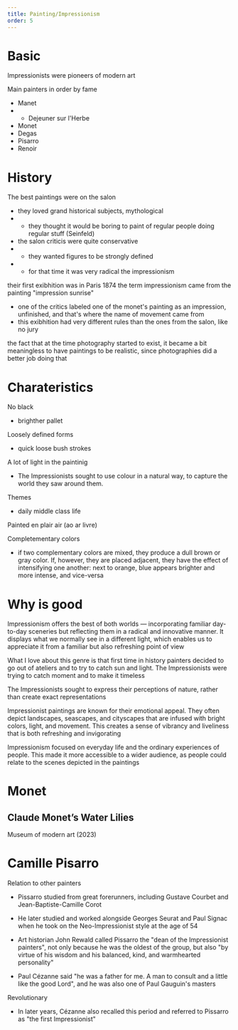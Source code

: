 ```yaml
---
title: Painting/Impressionism
order: 5
---
```


# Basic

Impressionists were pioneers of modern art

Main painters in order by fame
- Manet
- - Dejeuner sur l'Herbe
- Monet
- Degas
- Pisarro
- Renoir

# History

The best paintings were on the salon
- they loved grand historical subjects, mythological
- - they thought it would be boring to paint of regular people doing regular stuff (Seinfeld)
- the salon criticis were quite conservative
- - they wanted figures to be strongly defined
- - for that time it was very radical the impressionism

their first exibhition was in Paris 1874
the term impressionism came from the painting "impression sunrise"
- one of the critics labeled one of the monet's painting as an impression, unfinished, and that's where the name of movement came from
- this exibhition had very different rules than the ones from the salon, like no jury

the fact that at the time photography started to exist, it became a bit meaningless to have paintings to be realistic, since photographies did a better job doing that


# Charateristics

No black
- brighther pallet

Loosely defined forms
- quick loose bush strokes

A lot of light in the paintinig
- The Impressionists sought to use colour in a natural way, to capture the world they saw around them.

Themes
- daily middle class life

Painted en plair air (ao ar livre)

Completementary colors
- if two complementary colors are mixed, they produce a dull brown or gray color. If, however, they are placed adjacent, they have the effect of intensifying one another: next to orange, blue appears brighter and more intense, and vice-versa

# Why is good

Impressionism offers the best of both worlds — incorporating familiar day-to-day sceneries but reflecting them in a radical and innovative manner. It displays what we normally see in a different light, which enables us to appreciate it from a familiar but also refreshing point of view

What I love about this genre is that first time in history painters decided to go out of ateliers and to try to catch sun and light. The Impressionists were trying to catch moment and to make it timeless

The Impressionists sought to express their perceptions of nature, rather than create exact representations

Impressionist paintings are known for their emotional appeal. They often depict landscapes, seascapes, and cityscapes that are infused with bright colors, light, and movement. This creates a sense of vibrancy and liveliness that is both refreshing and invigorating

Impressionism focused on everyday life and the ordinary experiences of people. This made it more accessible to a wider audience, as people could relate to the scenes depicted in the paintings

# Monet

## Claude Monet’s Water Lilies

Museum of modern art (2023)


# Camille Pisarro

Relation to other painters

- Pissarro studied from great forerunners, including Gustave Courbet and Jean-Baptiste-Camille Corot

- He later studied and worked alongside Georges Seurat and Paul Signac when he took on the Neo-Impressionist style at the age of 54

- Art historian John Rewald called Pissarro the "dean of the Impressionist painters", not only because he was the oldest of the group, but also "by virtue of his wisdom and his balanced, kind, and warmhearted personality"

- Paul Cézanne said "he was a father for me. A man to consult and a little like the good Lord", and he was also one of Paul Gauguin's masters

Revolutionary
- In later years, Cézanne also recalled this period and referred to Pissarro as "the first Impressionist"